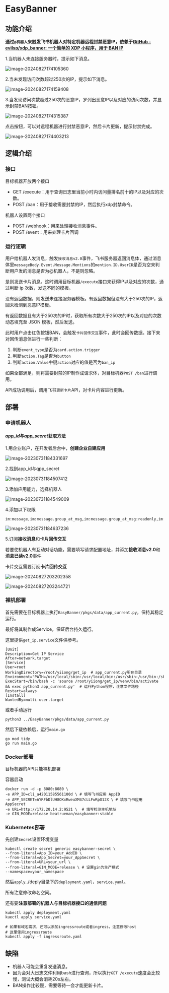 # EasyBanner

## 功能介绍

**通过`@机器人`来触发飞书机器人对特定机器远程封禁恶意IP，依赖于[GitHub - evilsp/xdp_banner: 一个简单的 XDP 小程序，用于 BAN IP](https://github.com/evilsp/xdp_banner)**

1.当机器人未连接服务器时，提示如下消息。

![image-20240827174105360](https://gitee.com/beatrueman/images/raw/master/img/202408271741464.png)

2.当未发现访问次数超过250次的IP，提示如下消息。

![image-20240827174159408](https://gitee.com/beatrueman/images/raw/master/img/202408271741444.png)

3.当发现访问次数超过250次的恶意IP，罗列出恶意IP以及对应的访问次数，并显示封禁BAN按钮。

![image-20240827174315387](https://gitee.com/beatrueman/images/raw/master/img/202408271743440.png)

点击按钮，可以对远程机器进行封禁恶意IP，然后卡片更新，提示封禁完成。

![image-20240827174403213](https://gitee.com/beatrueman/images/raw/master/img/202408271744269.png)

## 逻辑介绍

### 接口

目标机器开放两个接口

- GET /execute：用于查询日志里当前小时内访问量排名前十的IP以及对应的次数。
- POST /ban：用于接收需要封禁的IP，然后执行xdp封禁命令。

机器人设置两个接口

- POST /webhook：用来处理接收消息事件。
- POST /event：用来处理卡片回调

### 运行逻辑

用户给机器人发消息，触发`接收消息v2.0`事件，飞书服务器返回消息体，通过消息体里`messageBody.Event.Message.Mentions`的`mention.ID.UserID`是否为空来判断用户发的消息是否为@机器人，不是则忽略。

是则发送卡片消息。这时调用目标机器`/execute`接口来获得IP以及对应的次数，通过判断 ip 次数，发送不同的模板。

没有返回数据，则发送未连接服务器模板。有返回数据但没有大于250次的IP，返回未检测到恶意IP模板。

有返回数据且有大于250次的IP时，获取所有次数大于250次的IP以及对应的次数动态填充至 JSON 模板，然后发送。

此时用户点击红色按钮BAN，会触发`卡片回传交互`事件，此时会回传数据。接下来对回传消息体进行一些判断：

1. 判断`event_type`是否为`card.action.trigger`
2. 判断`action.Tag`是否为`button`
3. 判断`action.Value`中键`action`对应的值是否为`ban_ip`

如果全部满足，则将需要封禁的IP制作成请求体，对目标机器`POST /ban`进行调用。

API成功调用后，调用飞书`更新卡片`API，对卡片内容进行更新。

## 部署

### 申请机器人

#### *app_id*与*app_secret*获取方法

1.用企业账户，在开发者后台中，**创建企业自建应用**

![image-20230731184331697](https://gitee.com/beatrueman/images/raw/master/img/202307311843815.png)

2.找到app_id与qpp_secret

![image-20230731184507412](https://gitee.com/beatrueman/images/raw/master/img/202408272029722.png)

3.添加应用能力，选择机器人

![image-20230731184549009](https://gitee.com/beatrueman/images/raw/master/img/202408272029399.png)

4.添加以下权限

```
im:message,im:message.group_at_msg,im:message.group_at_msg:readonly,im:message.group_msg,im:message.p2p_msg,im:message.p2p_msg:readonly,im:message:readonly,im:chat:readonly,im:chat,im:message:send_as_bot
```

![image-20230731184637236](https://gitee.com/beatrueman/images/raw/master/img/202408272029978.png)

5.订阅**接收消息**和**卡片回传交互**

若要使机器人有互动对话功能，需要填写请求配置地址，并添加**接收消息v2.0**和**消息已读v2.0**事件

卡片交互需要订阅**卡片回传交互**

![image-20240827203202358](https://gitee.com/beatrueman/images/raw/master/img/202408272032499.png)

![image-20240827203244721](https://gitee.com/beatrueman/images/raw/master/img/202408272032804.png)

### 裸机部署

首先需要在目标机器上执行`EasyBanner/pkgs/data/app_current.py`，保持其稳定运行。

最好将其制作成Service，保证后台持久运行。

这里提供`get_ip.service`文件供参考。

```
[Unit] 
Description=Get IP Service 
After=network.target 
[Service] 
User=root 
WorkingDirectory=/root/yiiong/get_ip  # app_current.py所在目录
Environment="PATH=/usr/local/sbin:/usr/local/bin:/usr/sbin:/usr/bin:/sbin:/bin"
ExecStart=/bin/bash -c 'source /root/yiiong/get_ip/venv/bin/activate && exec python3 app_current.py'  # 运行Python程序，注意文件路径
Restart=always 
[Install] 
WantedBy=multi-user.target
```

或者手动运行

```
python3 ../EasyBanner/pkgs/data/app_current.py
```

然后下载依赖后，运行`main.go`

```
go mod tidy
go run main.go
```

### Docker部署

目标机器的API只能裸机部署

容器启动

```
docker run -d -p 8080:8080 \
-e APP_ID=cli_a42011585561100d \ # 填写飞书应用 AppID
-e APP_SECRET=AYRFbDlUH8OKxRweuXM47cLLFwRpO12X \ # 填写飞书应用 AppSecret
-e URL=http://172.20.14.2:9521 \  # 填写检测主机地址
-e GIN_MODE=release beatrueman/easybanner:stable
```

### Kubernetes部署

先创建`Secret`设置环境变量

```
kubectl create secret generic easybanner-secret \
--from-literal=App_ID=your_AddID \
--from-literal=App_Secret=your_AppSecret \
--from-literal=URL=your_url \
--from-literal=GIN_MODE=release \ # 设置gin为生产模式
--namespace=your_namespace
```

然后`apply`../deply目录下的`deployment.yaml`，`service.yaml`。

所有注意修改命名空间。

还有要**注意部署的机器人与目标机器接口的通信问题**

```
kubectl apply deployment.yaml
kuectl apply service.yaml

# 如果有域名需求，还可以添加ingressroute或者ingress，注意修改host
# 这里使用ingressroute
kubectl apply -f ingressroute.yaml
```

## 缺陷

- 机器人可能会重复发送消息。
- 因为会对大日志文件利用bash进行查询，所以执行`GET /execute`速度会比较慢，测试大概会消耗20s左右。
- BAN操作比较慢，需要等待一会才能更新卡片。

